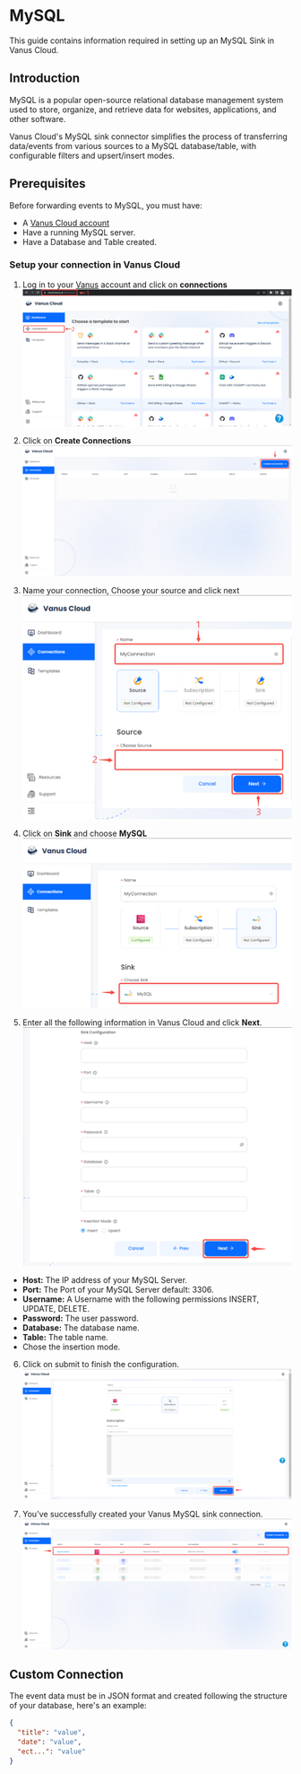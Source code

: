 # MySQL

This guide contains information required in setting up an MySQL Sink in Vanus Cloud.  

## Introduction  

MySQL is a popular open-source relational database management system used to store, organize, and retrieve data for websites, applications, and other software.

Vanus Cloud's MySQL sink connector simplifies the process of transferring data/events from various sources to a MySQL database/table, with configurable filters and upsert/insert modes.
## Prerequisites
Before forwarding events to MySQL, you must have:

- A [Vanus Cloud account](https://cloud.vanus.ai)
- Have a running MySQL server.
- Have a Database and Table created.


### Setup your connection in Vanus Cloud 

1. Log in to your [Vanus](https://cloud.vanus.ai) account and click on **connections**  
![3](images/go%20to%20vanuscloud.png)  

2. Click on **Create Connections**  
![3](images/click%20create%20connection.png)  

3. Name your connection, Choose your source and click next 
![3](images/choose%20source.png) 

4. Click on **Sink** and choose **MySQL** 
![3](images/choose%20sink.png) 

5. Enter all the following information in Vanus Cloud and click **Next**. 
![3](images/sink%20config.png)

- **Host:**  The IP address of your MySQL Server.
- **Port:** The Port of your MySQL Server default: 3306.
- **Username:** A Username with the following permissions INSERT, UPDATE, DELETE.
- **Password:** The user password.
- **Database:** The database name.
- **Table:** The table name.
- Chose the insertion mode.

6. Click on submit to finish the configuration. 
![](images/submit.png)  

7. You've successfully created your Vanus MySQL sink connection.  
![](images/created.png)  

## Custom Connection

The event data must be in JSON format and created following the structure of your database, here's an example:

```json
{
  "title": "value",
  "date": "value",
  "ect...": "value"
}
```
